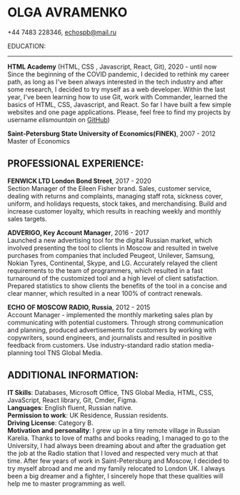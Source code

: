 **OLGA AVRAMENKO**
=================
+44 7483 228346,
<echospb@mail.ru>

EDUCATION:

----------
**HTML Academy** (HTML, CSS , Javascript, React, Git), 2020 - until now       
Since the beginning of the COVID pandemic, I decided to rethink my career path, as long as I've been always interested in the tech industry and after some research, I decided to try myself as a web developer. Within the last year, I've been learning how to use Git, work with Commander, learned the basics of HTML, CSS, Javascript, and React. So far I have built a few simple websites and one page applications. Please, feel free to find my projects by username  *elismountain* on [GitHub](https://github.com/elismountain))

**Saint-Petersburg State University of Economics(FINEK)**,  2007 - 2012  
Master of Economics   

PROFESSIONAL EXPERIENCE:
------------------------

**FENWICK LTD London Bond Street**, 2017 - 2020  
Section Manager of the Eileen Fisher brand.  Sales, customer service, dealing with returns and complaints, managing staff rota, sickness cover, uniform, and holidays requests, stock takes, and merchandising. Build and increase customer loyalty, which results in reaching weekly and monthly sales targets.

**ADVERIGO, Key Account Manager**, 2016 - 2017  
Launched a new advertising tool for the digital Russian market, which involved presenting the tool to clients in Moscow and resulted in twelve purchases from companies that included Peugeot, Unilever, Samsung, Nokian Tyres, Continental, Skype, and LG.
Accurately relayed the client requirements to the team of programmers, which resulted in a fast turnaround of the customized tool and a high level of client satisfaction. Prepared statistics to show clients the benefits of the tool in a concise and clear manner, which resulted in a near 100% of contract renewals.

**ECHO OF MOSCOW RADIO, Russia**, 2012 - 2015  
Account Manager - implemented the monthly marketing sales plan by communicating with potential customers. Through strong communication and planning, produced advertisements for customers by working with copywriters, sound engineers, and journalists and resulted in positive feedback from customers. Use industry-standard radio station media-planning tool TNS Global Media.

ADDITIONAL INFORMATION:
----------------------
**IT Skills**: Databases, Microsoft Office, TNS Global Media, HTML, CSS, JavaScript, React library, Git, Cmder, Figma.  
**Languages**: English fluent, Russian native.  
**Permission to work**:  UK Residence, Russian residents.  
**Driving License**: Category B.  
**Motivation and personality**:  I grew up in a tiny remote village in Russian Karelia. Thanks to love of maths and books reading, I managed to go to the University, I had always been dreaming about and after the graduation get the job at the Radio station that I loved and respected very much at that time. After few years of work in Saint-Petersburg and Moscow, I decided to try myself abroad and me and my family relocated to London UK. I always been a big dreamer and a fighter, I sincerely hope that these qualities will help me to master programming as well.
